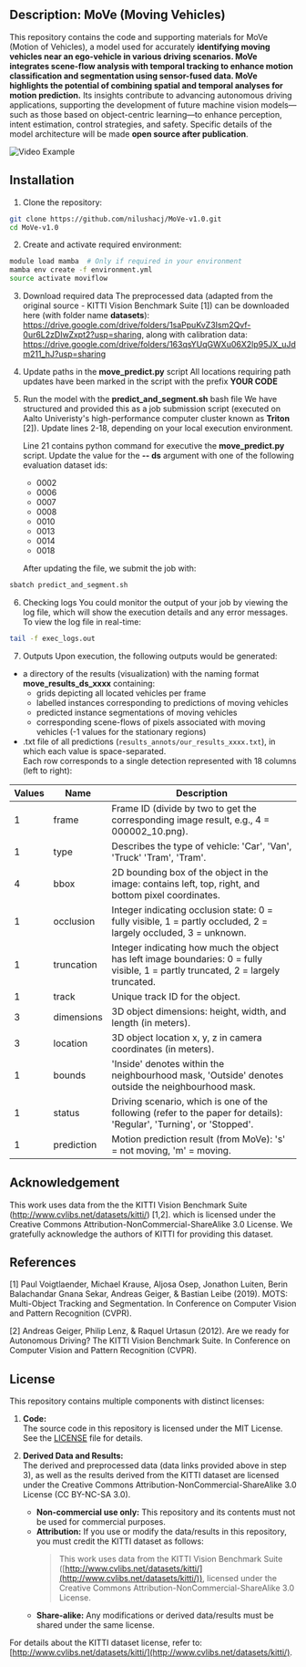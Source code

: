 ## Description: MoVe (Moving Vehicles)
This repository contains the code and supporting materials for MoVe (Motion of Vehicles), a model used for accurately **identifying moving vehicles near an ego-vehicle in various driving scenarios. MoVe integrates scene-flow analysis with temporal tracking to enhance motion classification and segmentation using sensor-fused data. MoVe highlights the potential of combining spatial and temporal analyses for motion prediction.** Its insights contribute to advancing autonomous driving applications, supporting the development of future machine vision models—such as those based on object-centric learning—to enhance perception, intent estimation, control strategies, and safety. Specific details of the model architecture will be made **open source after publication**.

![Video Example](media/sample_result.gif)

## Installation
1. Clone the repository:
```bash
git clone https://github.com/nilushacj/MoVe-v1.0.git
cd MoVe-v1.0
```

2. Create and activate required environment:
```bash
module load mamba  # Only if required in your environment
mamba env create -f environment.yml
source activate moviflow
```

3. Download required data
The preprocessed data (adapted from the original source - KITTI Vision Benchmark Suite [1]) can be downloaded here (with folder name **datasets**): https://drive.google.com/drive/folders/1saPpuKvZ3Ism2Qvf-0ur6L2zDIwZxpt2?usp=sharing, along with calibration data: https://drive.google.com/drive/folders/163qsYUqGWXu06X2lp95JX_uJdm211_hJ?usp=sharing

4. Update paths in the **move_predict.py** script
All locations requiring path updates have been marked in the script with the prefix **YOUR CODE**

5. Run the model with the **predict_and_segment.sh** bash file
We have structured and provided this as a job submission script (executed on Aalto Univeristy's high-performance computer cluster known as **Triton** [2]). Update lines 2-18, depending on your local execution environment.

    Line 21 contains python command for executive the **move_predict.py** script. Update the value for the **-- ds** argument with one of the following evaluation dataset ids:
    - 0002
    - 0006
    - 0007
    - 0008
    - 0010
    - 0013
    - 0014
    - 0018

    After updating the file, we submit the job with:
```bash
sbatch predict_and_segment.sh
```

6. Checking logs
You could monitor the output of your job by viewing the log file, which will show the execution details and any error messages. To view the log file in real-time:
```bash
tail -f exec_logs.out
```

7. Outputs
Upon execution, the following outputs would be generated: 
- a directory of the results (visualization) with the naming format **move_results_ds_xxxx** containing:
    - grids depicting all located vehicles per frame
    - labelled instances corresponding to predictions of moving vehicles
    - predicted instance segmentations of moving vehicles
    - corresponding scene-flows of pixels associated with moving vehicles (-1 values for the stationary regions)  
- .txt file of all predictions (`results_annots/our_results_xxxx.txt`), in which each value is space-separated.  
Each row corresponds to a single detection represented with 18 columns (left to right):

| Values | Name        | Description                                                                                           |
|--------|-------------|-------------------------------------------------------------------------------------------------------|
| 1      | frame       | Frame ID (divide by two to get the corresponding image result, e.g., 4 = 000002_10.png).              |
| 1      | type        | Describes the type of vehicle: 'Car', 'Van', 'Truck' 'Tram', 'Tram'.                                         |
| 4      | bbox        | 2D bounding box of the object in the image: contains left, top, right, and bottom pixel coordinates.  |
| 1      | occlusion   | Integer indicating occlusion state: 0 = fully visible, 1 = partly occluded, 2 = largely occluded, 3 = unknown. |
| 1      | truncation  | Integer indicating how much the object has left image boundaries: 0 = fully visible, 1 = partly truncated, 2 = largely truncated. |
| 1      | track       | Unique track ID for the object.                                                                      |
| 3      | dimensions  | 3D object dimensions: height, width, and length (in meters).                                         |
| 3      | location    | 3D object location x, y, z in camera coordinates (in meters).                                        |
| 1      | bounds      | 'Inside' denotes within the neighbourhood mask, 'Outside' denotes outside the neighbourhood mask.    |
| 1      | status      | Driving scenario, which is one of the following (refer to the paper for details): 'Regular', 'Turning', or 'Stopped'. |
| 1      | prediction  | Motion prediction result (from MoVe): 's' = not moving, 'm' = moving.                                |


## Acknowledgement
This work uses data from the the KITTI Vision Benchmark Suite (http://www.cvlibs.net/datasets/kitti/) [1,2]. which is licensed under the Creative Commons Attribution-NonCommercial-ShareAlike 3.0 License. We gratefully acknowledge the authors of KITTI for providing this dataset.


## References 
[1] Paul Voigtlaender, Michael Krause, Aljosa Osep, Jonathon Luiten, Berin Balachandar Gnana Sekar, Andreas Geiger, & Bastian Leibe (2019). MOTS: Multi-Object Tracking and Segmentation. In Conference on Computer Vision and Pattern Recognition (CVPR).

[2] Andreas Geiger, Philip Lenz, & Raquel Urtasun (2012). Are we ready for Autonomous Driving? The KITTI Vision Benchmark Suite. In Conference on Computer Vision and Pattern Recognition (CVPR).

## License
This repository contains multiple components with distinct licenses:

1. **Code:**  
   The source code in this repository is licensed under the MIT License. See the [LICENSE](LICENSE) file for details.

2. **Derived Data and Results:**  
   The derived and preprocessed data (data links provided above in step 3), as well as the results derived from the KITTI dataset are licensed under the Creative Commons Attribution-NonCommercial-ShareAlike 3.0 License (CC BY-NC-SA 3.0).  
   - **Non-commercial use only:** This repository and its contents must not be used for commercial purposes.
   - **Attribution:** If you use or modify the data/results in this repository, you must credit the KITTI dataset as follows:  
     > This work uses data from the KITTI Vision Benchmark Suite ([http://www.cvlibs.net/datasets/kitti/](http://www.cvlibs.net/datasets/kitti/)), licensed under the Creative Commons Attribution-NonCommercial-ShareAlike 3.0 License.  
   - **Share-alike:** Any modifications or derived data/results must be shared under the same license.

For details about the KITTI dataset license, refer to: [http://www.cvlibs.net/datasets/kitti/](http://www.cvlibs.net/datasets/kitti/).






